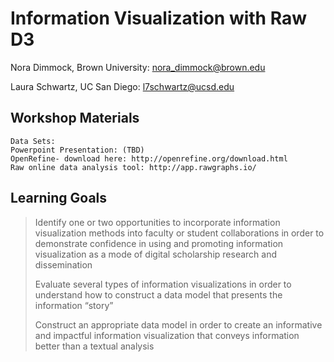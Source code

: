 Information Visualization with Raw D3
=====================================
Nora Dimmock, Brown University: nora_dimmock@brown.edu

Laura Schwartz, UC San Diego: l7schwartz@ucsd.edu

Workshop Materials
------------------

	Data Sets: 
	Powerpoint Presentation: (TBD)
	OpenRefine- download here: http://openrefine.org/download.html
	Raw online data analysis tool: http://app.rawgraphs.io/
	

Learning Goals
--------------	

> Identify one or two opportunities to incorporate information
> visualization methods into faculty or student collaborations in order
> to demonstrate confidence in using and promoting information
> visualization as a mode of digital scholarship research and
> dissemination
> 
> Evaluate several types of information visualizations in order to
> understand how to construct a data model that presents the information
> “story”
>  	
> Construct an appropriate data model in order to create an
> informative and impactful information visualization that conveys
> information better than a textual analysis
